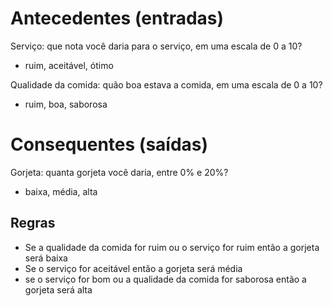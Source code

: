 # Antecedentes (entradas)

Serviço: que nota você daria para o serviço, em uma escala de 0 a 10?

- ruim, aceitável, ótimo

Qualidade da comida: quão boa estava a comida, em uma escala de 0 a 10?

- ruim, boa, saborosa

# Consequentes (saídas)

Gorjeta: quanta gorjeta você daria, entre 0% e 20%?

- baixa, média, alta

## Regras

- Se a qualidade da comida for ruim ou o serviço for ruim então a gorjeta será baixa
- Se o serviço for aceitável então a gorjeta será média
- se o serviço for bom ou a qualidade da comida for saborosa então a gorjeta será alta
